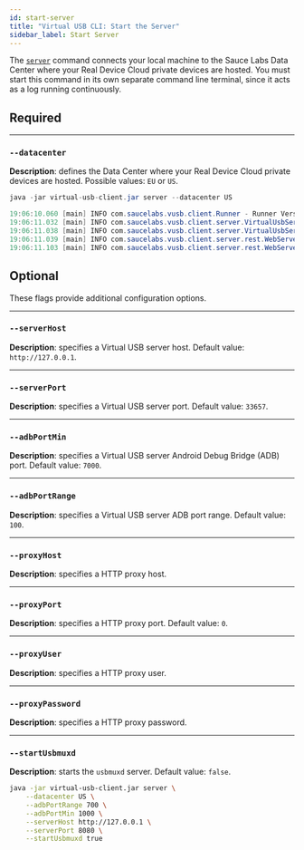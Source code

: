 ```yaml
---
id: start-server
title: "Virtual USB CLI: Start the Server"
sidebar_label: Start Server
---
```


The [`server`](https://docs.saucelabs.com/mobile-apps/features/virtual-usb#start-server) command connects your local machine to the Sauce Labs Data Center where your Real Device Cloud private devices are hosted. You must start this command in its own separate command line terminal, since it acts as a log running continuously.

## Required

---
### `--datacenter`
__Description__: defines the Data Center where your Real Device Cloud private devices are hosted. Possible values: `EU` or `US`.

```java title="Basic Example (required flags only)"
java -jar virtual-usb-client.jar server --datacenter US
```

```java title="Sample Response"
19:06:10.060 [main] INFO com.saucelabs.vusb.client.Runner - Runner Version 2.0.0
19:06:11.032 [main] INFO com.saucelabs.vusb.client.server.VirtualUsbServer - Initializing vUSB-Server...
19:06:11.038 [main] INFO com.saucelabs.vusb.client.server.VirtualUsbServer - vUSB-Server initialized
19:06:11.039 [main] INFO com.saucelabs.vusb.client.server.rest.WebServer - Starting Virtual USB server on port 33657.
19:06:11.103 [main] INFO com.saucelabs.vusb.client.server.rest.WebServer - Virtual USB server is up.
```

## Optional

These flags provide additional configuration options.

---
### `--serverHost`
__Description__: specifies a Virtual USB server host. Default value: `http://127.0.0.1`.

---
### `--serverPort`
__Description__: specifies a Virtual USB server port. Default value: `33657`.

---
### `--adbPortMin`
__Description__: specifies a Virtual USB server Android Debug Bridge (ADB) port. Default value: `7000`.

---
### `--adbPortRange`
__Description__: specifies a Virtual USB server ADB port range. Default value: `100`.

---
### `--proxyHost`
__Description__: specifies a HTTP proxy host.

---
### `--proxyPort`
__Description__: specifies a HTTP proxy port. Default value: `0`.

---
### `--proxyUser`
__Description__: specifies a HTTP proxy user.

---
### `--proxyPassword`
__Description__: specifies a HTTP proxy password.

---
### `--startUsbmuxd`
__Description__: starts the `usbmuxd` server. Default value: `false`.

```bash title="Full Example (includes optional flags)"
java -jar virtual-usb-client.jar server \
    --datacenter US \
    --adbPortRange 700 \
    --adbPortMin 1000 \
    --serverHost http://127.0.0.1 \
    --serverPort 8080 \
    --startUsbmuxd true
```
